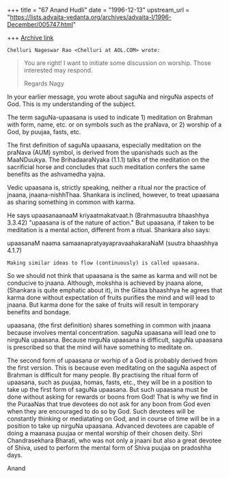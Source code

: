 +++
title = "67 Anand Hudli"
date = "1996-12-13"
upstream_url = "https://lists.advaita-vedanta.org/archives/advaita-l/1996-December/005747.html"

+++
[Archive link](https://lists.advaita-vedanta.org/archives/advaita-l/1996-December/005747.html)

    Chelluri Nageswar Rao <Chelluri at AOL.COM> wrote:
>
> You are right! I want to initiate some discussion on worship.  Those
> interested may respond.
>
> Regards                                                                 Nagy
>
>

 In your earlier message, you wrote about saguNa and nirguNa aspects of God.
  This is my understanding of the subject.

  The term saguNa-upaasana is used to indicate 1) meditation on Brahman with
  form, name, etc. or on symbols such as the praNava, or
  2) worship of a God, by puujaa, fasts, etc.

  The first definition of saguNa upaasana, especially meditation on the
  praNava (AUM) symbol, is derived from the upanishads such as the
  MaaNDuukya. The BrihadaaraNyaka (1.1.1) talks of the meditation on
  the sacrificial horse and concludes that such meditation confers the
  same benefits as the ashvamedha yajna.

  Vedic upaasana is, strictly speaking, neither a ritual nor the practice
  of jnaana, jnaana-nishhThaa. Shankara is inclined, however, to treat
  upaasana as sharing something in common with karma.

   He says upaasanaanaaM kriyaatmakatvaat.h (Brahmasuutra bhaashhya 3.3.42)
    "upaasana is of the nature of action." But upaasana, if taken to be
   meditation is a mental action, different from a ritual. Shankara also
   says:

   upaasanaM naama samaanapratyayapravaahakaraNaM  (suutra bhaashhya 4.1.7)

    Making similar ideas to flow (continuously) is called upaasana.

  So we should not think that upaasana is the same as karma and will not
  be conducive to jnaana. Although, mokshha is achieved by jnaana alone,
  (Shankara is quite emphatic about it), in the Giitaa bhaashhya he agrees
  that karma done without expectation of fruits purifies the mind and will
  lead to jnaana. But karma done for the sake of fruits will result in
  temporary benefits and bondage.

  upaasana, (the first definition) shares something in common with jnaana
  because involves mental concentration. saguNa upaasana will lead one to
  nirguNa upaasana. Because nirguNa upaasana is difficult, saguNa upaasana
  is prescribed so that the mind will have something to meditate on.

  The second form of upaasana or worhip of a God is probably derived from
  the first version. This is because even meditating on the saguNa aspect
  of Brahman is difficult for many people. By practising the ritual form
  of upaasana, such as puujaa, homas, fasts, etc., they will be in a
  position to take up the first form of saguNa upaasana. But such upaasana
  must be done without asking for rewards or boons from God! That is why
  we find in the PuraaNas that true devotees do not ask for any boon
  from God even when they are encouraged to do so by God. Such devotees
  will be constantly thinking or mediatating on God, and in course of time
  will be in a position to take up nirguNa upaasana. Advanced devotees are
  capable of doing a maanasa puujaa or mental worship of their chosen
  deity. Shri Chandrasekhara Bharati, who was not only a jnaani but also
  a great devotee of Shiva, used to perform the mental form of Shiva puujaa
  on pradoshha days.

 Anand

